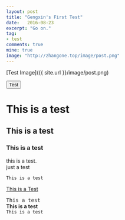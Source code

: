 ```yaml
---
layout: post
title: "Gengxin's First Test"
date:   2016-08-23
excerpt: "Go on."
tag:
- test
comments: true
mine: true
image: "http://zhangone.top/image/post.png"
---
```


[Test Image]({{ site.url }}/image/post.png)

<button class="btn shake shake-slow"> Test </button>

# This is a test
## This is a test
### This is a test
this is a test.  
just a test
~~~
This is a test
~~~
<div markdown="0"><a href="#" class="btn">This is a Test</a></div>

<kbd>T</kbd><kbd>h</kbd><kbd>i</kbd><kbd>s</kbd><kbd> </kbd><kbd>a</kbd><kbd> </kbd><kbd>t</kbd><kbd>e</kbd><kbd>s</kbd><kbd>t</kbd>  
**This is a test**  
`This is a test`
